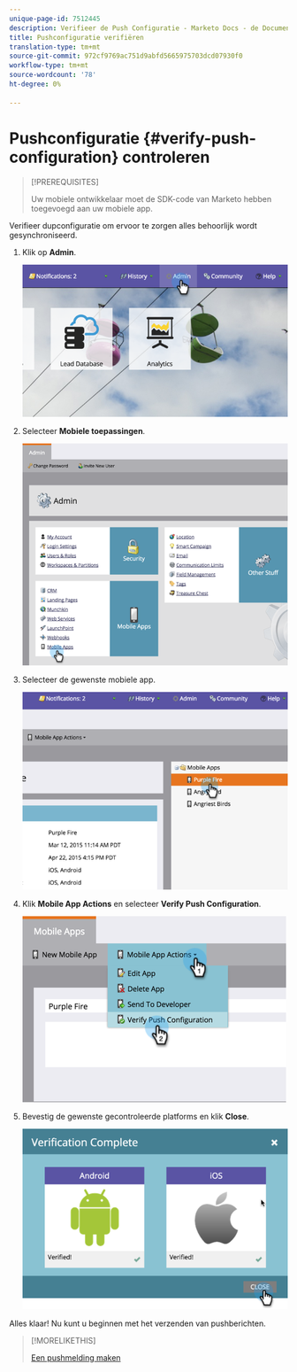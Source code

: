 ```yaml
---
unique-page-id: 7512445
description: Verifieer de Push Configuratie - Marketo Docs - de Documentatie van het Product
title: Pushconfiguratie verifiëren
translation-type: tm+mt
source-git-commit: 972cf9769ac751d9abfd5665975703dcd07930f0
workflow-type: tm+mt
source-wordcount: '78'
ht-degree: 0%

---
```



# Pushconfiguratie {#verify-push-configuration} controleren

>[!PREREQUISITES]
>
>Uw mobiele ontwikkelaar moet de SDK-code van Marketo hebben toegevoegd aan uw mobiele app.

Verifieer dupconfiguratie om ervoor te zorgen alles behoorlijk wordt gesynchroniseerd.

1. Klik op **Admin**.

   ![](assets/image2015-4-22-16-3a12-3a32.png)

1. Selecteer **Mobiele toepassingen**.

   ![](assets/image2015-4-22-16-3a14-3a29.png)

1. Selecteer de gewenste mobiele app.

   ![](assets/image2015-4-22-16-3a33-3a19.png)

1. Klik **Mobile App Actions** en selecteer **Verify Push Configuration**.

   ![](assets/image2015-4-22-17-3a25-3a8.png)

1. Bevestig de gewenste gecontroleerde platforms en klik **Close**.

   ![](assets/image2015-4-22-18-3a52-3a38.png)

Alles klaar! Nu kunt u beginnen met het verzenden van pushberichten.

>[!MORELIKETHIS]
>
>[Een pushmelding maken](/help/marketo/product-docs/mobile-marketing/push-notifications/create-a-push-notification.md)
